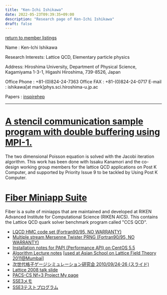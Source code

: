 ```yaml
---
title: "Ken-Ichi Ishikawa"
date: 2022-05-23T09:39:35+09:00
description: "Research page of Ken-Ichi Ishikawa"
draft: false
---
```


[return to member listings](members/)

Name : Ken-Ichi Ishikawa

Research Interests: Lattice QCD, Elementary particle physics

Address: Hiroshima University, Department of Physical Science,
Kagamiyama 1-3-1, Higashi Hiroshima, 739-8526, Japan

Office Phone : +81-(0)824-24-7363
Office FAX : +81-(0)824-24-0717
E-mail : ishikawa[at mark]phys.sci.hiroshima-u.jp.ac

Papers : [inspirehep](http://inspirehep.net/search?p=find+author+k.+i.+ishikawa)

---

# [A stencil communication sample program with double buffering using MPI-1.](http://theo.phys.sci.hiroshima-u.ac.jp/~ishikawa/APL9WG/stencil_double_buffering_mpi-1.0.tar.gz)
The two dimensional Poisson equation is solved with the Jacobi iteration algorithm. This work has been done with Issaku Kanamori and the co-design working group members for the lattice QCD applications on Post K Computer, and supported by Priority Issue 9 to be tackled by Using Post K Computer.

# [Fiber Miniapp Suite](http://fiber-miniapp.github.io/)
Fiber is a suite of miniapps that are maintained and developed at RIKEN Advanced Institute for Computational Science (RIKEN AICS). This contains the Lattice QCD quark solver benchmark program called "CCS QCD".

- [LQCD HMC code set (Fortran90/95, NO WARRANTY)](http://theo.phys.sci.hiroshima-u.ac.jp/~ishikawa/NewHMC/new_hmc.html)
- [Multiple stream Mersenne Twister PRNG (Fortran90/95, NO WARRANTY)](http://theo.phys.sci.hiroshima-u.ac.jp/~ishikawa/PRNG/mt_stream.html)
- [Installation notes for PAPI (Performance API) on CentOS 5.5](http://theo.phys.sci.hiroshima-u.ac.jp/~ishikawa/PAPI/PAPI_CentOS.html)
- [Algorithm Lecture notes](http://theo.phys.sci.hiroshima-u.ac.jp/~ishikawa/ASLFT2011/aslft2011_ishikawa.html) [[used at Asian School on Lattice Field Theory 2011@Mumbai](http://www.icts.res.in/program/details/118/)]
- [次世代格子ゲージシミュレーション研究会 2010/09/24-26 (スライド)](http://theo.phys.sci.hiroshima-u.ac.jp/~ishikawa/Riken20100924_LatticeWorkshop/Ishikawa_Riken20100924to26_v2.pdf)
- [Lattice 2008 talk slide](http://theo.phys.sci.hiroshima-u.ac.jp/~ishikawa/Lattice2008/Ishikawa_Lat08_v6.pdf)
- [PACS-CS Nf=3 Project My page](http://theo.phys.sci.hiroshima-u.ac.jp/~ishikawa/PACS-CS/HTML/index.html)
- [SSE3メモ](http://theo.phys.sci.hiroshima-u.ac.jp/~ishikawa/SSE3/sse3.txt)
- [SSE3テストプログラム](http://theo.phys.sci.hiroshima-u.ac.jp/~ishikawa/SSE3/SSE3.tar.gz)
